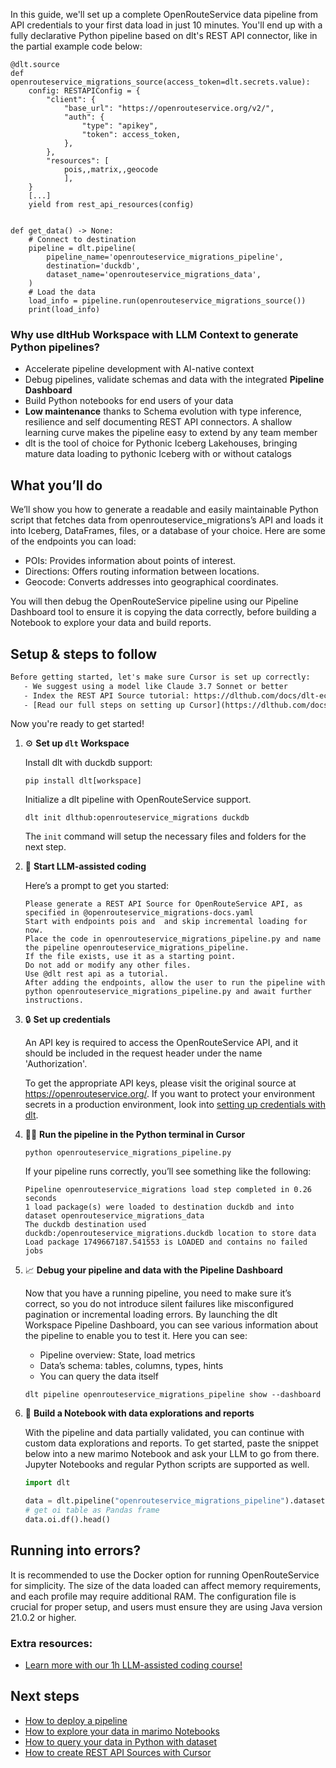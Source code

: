 In this guide, we'll set up a complete OpenRouteService data pipeline from API credentials to your first data load in just 10 minutes. You'll end up with a fully declarative Python pipeline based on dlt's REST API connector, like in the partial example code below:

```python-outcome
@dlt.source
def openrouteservice_migrations_source(access_token=dlt.secrets.value):
    config: RESTAPIConfig = {
        "client": {
            "base_url": "https://openrouteservice.org/v2/",
            "auth": {
                "type": "apikey",
                "token": access_token,
            },
        },
        "resources": [
            pois,,matrix,,geocode
            ],
    }
    [...]
    yield from rest_api_resources(config)


def get_data() -> None:
    # Connect to destination
    pipeline = dlt.pipeline(
        pipeline_name='openrouteservice_migrations_pipeline',
        destination='duckdb',
        dataset_name='openrouteservice_migrations_data', 
    )
    # Load the data
    load_info = pipeline.run(openrouteservice_migrations_source())
    print(load_info) 
```

### Why use dltHub Workspace with LLM Context to generate Python pipelines?

- Accelerate pipeline development with AI-native context
- Debug pipelines, validate schemas and data with the integrated **Pipeline Dashboard**
- Build Python notebooks for end users of your data
- **Low maintenance** thanks to Schema evolution with type inference, resilience and self documenting REST API connectors. A shallow learning curve makes the pipeline easy to extend by any team member
- dlt is the tool of choice for Pythonic Iceberg Lakehouses, bringing mature data loading to pythonic Iceberg with or without catalogs

## What you’ll do

We’ll show you how to generate a readable and easily maintainable Python script that fetches data from openrouteservice_migrations’s API and loads it into Iceberg, DataFrames, files, or a database of your choice. Here are some of the endpoints you can load:

- POIs: Provides information about points of interest.
- Directions: Offers routing information between locations.
- Geocode: Converts addresses into geographical coordinates.

You will then debug the OpenRouteService pipeline using our Pipeline Dashboard tool to ensure it is copying the data correctly, before building a Notebook to explore your data and build reports.

## Setup & steps to follow

```default
Before getting started, let's make sure Cursor is set up correctly:
   - We suggest using a model like Claude 3.7 Sonnet or better
   - Index the REST API Source tutorial: https://dlthub.com/docs/dlt-ecosystem/verified-sources/rest_api/ and add it to context as **@dlt rest api**
   - [Read our full steps on setting up Cursor](https://dlthub.com/docs/dlt-ecosystem/llm-tooling/cursor-restapi#23-configuring-cursor-with-documentation)
```

Now you're ready to get started!

1. ⚙️ **Set up `dlt` Workspace**
    
    Install dlt with duckdb support:
    ```shell
    pip install dlt[workspace]
    ```

    Initialize a dlt pipeline with OpenRouteService support.
    ```shell
    dlt init dlthub:openrouteservice_migrations duckdb
    ```

    The `init` command will setup the necessary files and folders for the next step.
    
2. 🤠 **Start LLM-assisted coding**
    
    Here’s a prompt to get you started:
    
    ```prompt
    Please generate a REST API Source for OpenRouteService API, as specified in @openrouteservice_migrations-docs.yaml 
    Start with endpoints pois and  and skip incremental loading for now. 
    Place the code in openrouteservice_migrations_pipeline.py and name the pipeline openrouteservice_migrations_pipeline. 
    If the file exists, use it as a starting point. 
    Do not add or modify any other files. 
    Use @dlt rest api as a tutorial. 
    After adding the endpoints, allow the user to run the pipeline with python openrouteservice_migrations_pipeline.py and await further instructions.
    ```

    
3. 🔒 **Set up credentials** 
    
    An API key is required to access the OpenRouteService API, and it should be included in the request header under the name 'Authorization'.
    
    To get the appropriate API keys, please visit the original source at https://openrouteservice.org/.
    If you want to protect your environment secrets in a production environment, look into [setting up credentials with dlt](https://dlthub.com/docs/walkthroughs/add_credentials).
    
4. 🏃‍♀️ **Run the pipeline in the Python terminal in Cursor**
    
    ```shell
    python openrouteservice_migrations_pipeline.py
    ```
    
    If your pipeline runs correctly, you’ll see something like the following:
    
    ```shell
    Pipeline openrouteservice_migrations load step completed in 0.26 seconds
    1 load package(s) were loaded to destination duckdb and into dataset openrouteservice_migrations_data
    The duckdb destination used duckdb:/openrouteservice_migrations.duckdb location to store data
    Load package 1749667187.541553 is LOADED and contains no failed jobs
    ```
    
5. 📈 **Debug your pipeline and data with the Pipeline Dashboard**

    Now that you have a running pipeline, you need to make sure it’s correct, so you do not introduce silent failures like misconfigured pagination or incremental loading errors. By launching the dlt Workspace Pipeline Dashboard, you can see various information about the pipeline to enable you to test it. Here you can see:
    - Pipeline overview: State, load metrics
    - Data’s schema: tables, columns, types, hints
    - You can query the data itself
    
    ```shell
    dlt pipeline openrouteservice_migrations_pipeline show --dashboard
    ```
    
6. 🐍 **Build a Notebook with data explorations and reports**

    With the pipeline and data partially validated, you can continue with custom data explorations and reports. To get started, paste the snippet below into a new marimo Notebook and ask your LLM to go from there. Jupyter Notebooks and regular Python scripts are supported as well.

    
    ```python
    import dlt

   data = dlt.pipeline("openrouteservice_migrations_pipeline").dataset()
   # get oi table as Pandas frame
   data.oi.df().head()
    ```

## Running into errors?

It is recommended to use the Docker option for running OpenRouteService for simplicity. The size of the data loaded can affect memory requirements, and each profile may require additional RAM. The configuration file is crucial for proper setup, and users must ensure they are using Java version 21.0.2 or higher.

### Extra resources:

- [Learn more with our 1h LLM-assisted coding course!](https://www.youtube.com/watch?v=GGid70rnJuM)

## Next steps

- [How to deploy a pipeline](https://dlthub.com/docs/walkthroughs/deploy-a-pipeline)
- [How to explore your data in marimo Notebooks](https://dlthub.com/docs/general-usage/dataset-access/marimo)
- [How to query your data in Python with dataset](https://dlthub.com/docs/general-usage/dataset-access/dataset)
- [How to create REST API Sources with Cursor](https://dlthub.com/docs/dlt-ecosystem/llm-tooling/cursor-restapi)